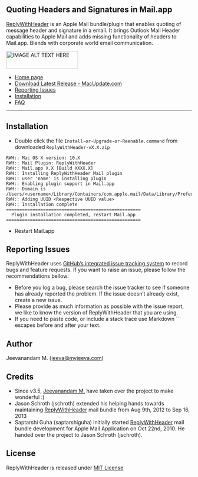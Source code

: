 Quoting Headers and Signatures in Mail.app
------------------------------------------
[ReplyWithHeader][2] is an Apple Mail bundle/plugin that enables quoting of message header and signature in a email. It brings Outlook Mail Header capabilities to Apple Mail and adds missing functionality of headers to Mail.app. Blends with corporate world email communication.

<a href="https://www.coinbase.com/checkouts/6217eb1a5bea958e9683796f6ce1d661" target="_blank"><img src="http://myjeeva.com/content/site/donate-bitcoins.png" 
alt="IMAGE ALT TEXT HERE" width="195" height="48" border="0" /></a>

* [Home page][2]
* [Download Latest Release - MacUpdate.com][5]
* [Reporting Issues](#reporting-issues)
* [Installation](#installation)
* [FAQ][7]

* * *

Installation
------------

* Double click the file `Install-or-Upgrade-or-Reenable.command` from downloaded `ReplyWithHeader-vX.X.zip`
<pre><code>RWH:: Mac OS X version: 10.X
RWH:: Mail Plugin: ReplyWithHeader
RWH:: Mail.app X.X [Build XXXX.X]
RWH:: Installing ReplyWithHeader Mail plugin
RWH:: user 'name' is installing plugin
RWH:: Enabling plugin support in Mail.app
RWH:: Domain is /Users/&lt;username>/Library/Containers/com.apple.mail/Data/Library/Preferences/com.apple.mail.plist
RWH:: Adding UUID &lt;Respective UUID value>
RWH:: Installation complete
===================================================
  Plugin installation completed, restart Mail.app  
===================================================</code></pre>
* Restart Mail.app

Reporting Issues
----------------
ReplyWithHeader uses [GitHub’s integrated issue tracking system][3] to record bugs and feature requests. If you want to raise an issue, please follow the recommendations bellow:

* Before you log a bug, please search the issue tracker to see if someone has already reported the problem. If the issue doesn’t already exist, create a new issue.
* Please provide as much information as possible with the issue report, we like to know the version of ReplyWithHeader that you are using.
* If you need to paste code, or include a stack trace use Markdown ``` escapes before and after your text.

Author
------
Jeevanandam M. (jeeva@myjeeva.com)

Credits
-------
* Since v3.5, [Jeevanandam M.][6] have taken over the project to make wonderful :)
* Jason Schroth (jschroth) extended his helping hands towards maintaining [ReplyWithHeader][2] mail bundle from Aug 9th, 2012 to Sep 16, 2013
* Saptarshi Guha (saptarshiguha) initially started [ReplyWithHeader][2] mail bundle development for Apple Mail Application on Oct 22nd, 2010. He handed over the project to Jason Schroth (jschroth).

License
-------
ReplyWithHeader is released under [MIT License][4]


[1]: http://myjeeva.com
[2]: http://myjeeva.com/replywithheader
[3]: https://github.com/jeevatkm/ReplyWithHeader/issues
[4]: https://github.com/jeevatkm/ReplyWithHeader/blob/master/ReplyWithHeader/LICENSE.txt
[5]: https://www.macupdate.com/app/mac/49256/replywithheader
[6]: https://github.com/jeevatkm
[7]: http://myjeeva.com/replywithheader#faq
